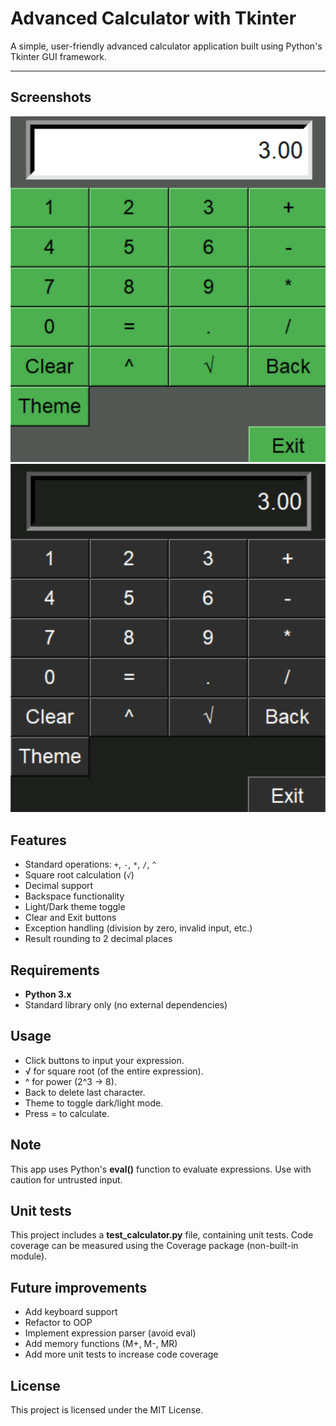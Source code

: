 # Advanced Calculator with Tkinter

A simple, user-friendly advanced calculator application built 
using Python's Tkinter GUI framework.

---

## Screenshots
![screenshot](light.png)
![screenshot](dark.png)

## Features
- Standard operations: `+`, `-`, `*`, `/`, `^`
- Square root calculation (`√`)
- Decimal support
- Backspace functionality
- Light/Dark theme toggle
- Clear and Exit buttons
- Exception handling (division by zero, invalid input, etc.)
- Result rounding to 2 decimal places

## Requirements
- **Python 3.x** 
- Standard library only (no external dependencies)

## Usage
- Click buttons to input your expression.
- √ for square root (of the entire expression).
- ^ for power (2^3 → 8).
- Back to delete last character.
- Theme to toggle dark/light mode.
- Press = to calculate.

## Note
This app uses Python's **eval()** function to evaluate expressions. 
Use with caution for untrusted input.

## **Unit tests**
This project includes a **test_calculator.py** file, containing unit tests.
Code coverage can be measured using the Coverage package (non-built-in module).

## Future improvements
- Add keyboard support
- Refactor to OOP
- Implement expression parser (avoid eval)
- Add memory functions (M+, M-, MR)
- Add more unit tests to increase code coverage

## License
This project is licensed under the MIT License.
